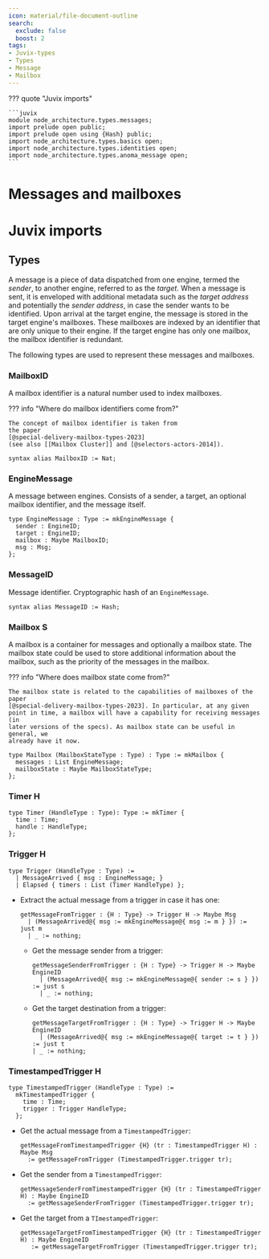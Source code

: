 ```yaml
---
icon: material/file-document-outline
search:
  exclude: false
  boost: 2
tags:
- Juvix-types
- Types
- Message
- Mailbox
---
```


??? quote "Juvix imports"

    ```juvix
    module node_architecture.types.messages;
    import prelude open public;
    import prelude open using {Hash} public;
    import node_architecture.types.basics open;
    import node_architecture.types.identities open;
    import node_architecture.types.anoma_message open;
    ```

# Messages and mailboxes

# Juvix imports

## Types

A message is a piece of data dispatched from one engine, termed the _sender_, to
another engine, referred to as the _target_. When a message is sent, it is
enveloped with additional metadata such as the _target address_ and potentially
the _sender address_, in case the sender wants to be identified. Upon arrival at
the target engine, the message is stored in the target engine's mailboxes. These
mailboxes are indexed by an identifier that are only unique to their engine. If
the target engine has only one mailbox, the mailbox identifier is redundant.

The following types are used to represent these messages and mailboxes.

### MailboxID

A mailbox identifier is a natural number used to index mailboxes.

??? info "Where do mailbox identifiers come from?"

    The concept of mailbox identifier is taken from
    the paper
    [@special-delivery-mailbox-types-2023]
    (see also [[Mailbox Cluster]] and [@selectors-actors-2014]).

```juvix
syntax alias MailboxID := Nat;
```

### EngineMessage

A message between engines.
Consists of a sender, a target, an optional mailbox identifier, and the message itself.

```juvix
type EngineMessage : Type := mkEngineMessage {
  sender : EngineID;
  target : EngineID;
  mailbox : Maybe MailboxID;
  msg : Msg;
};
```

### MessageID

Message identifier.
Cryptographic hash of an `EngineMessage`.

```juvix
syntax alias MessageID := Hash;
```

### Mailbox S

A mailbox is a container for messages and optionally a mailbox state. The
mailbox state could be used to store additional information about the mailbox,
such as the priority of the messages in the mailbox.

??? info "Where does mailbox state come from?"

    The mailbox state is related to the capabilities of mailboxes of the paper
    [@special-delivery-mailbox-types-2023]. In particular, at any given
    point in time, a mailbox will have a capability for receiving messages (in
    later versions of the specs). As mailbox state can be useful in general, we
    already have it now.

```juvix
type Mailbox (MailboxStateType : Type) : Type := mkMailbox {
  messages : List EngineMessage;
  mailboxState : Maybe MailboxStateType;
};
```

### Timer H

```juvix
type Timer (HandleType : Type): Type := mkTimer {
  time : Time;
  handle : HandleType;
};
```

### Trigger H

```juvix
type Trigger (HandleType : Type) :=
  | MessageArrived { msg : EngineMessage; }
  | Elapsed { timers : List (Timer HandleType) };
```

- Extract the actual message from a trigger in case it has one:

    ```juvix
    getMessageFromTrigger : {H : Type} -> Trigger H -> Maybe Msg
      | (MessageArrived@{ msg := mkEngineMessage@{ msg := m } }) := just m
      | _ := nothing;
    ```

  - Get the message sender from a trigger:

      ```juvix
      getMessageSenderFromTrigger : {H : Type} -> Trigger H -> Maybe EngineID
        | (MessageArrived@{ msg := mkEngineMessage@{ sender := s } }) := just s
        | _ := nothing;
      ```

  - Get the target destination from a trigger:

      ```juvix
      getMessageTargetFromTrigger : {H : Type} -> Trigger H -> Maybe EngineID
        | (MessageArrived@{ msg := mkEngineMessage@{ target := t } }) := just t
      | _ := nothing;
      ```

### TimestampedTrigger H

```juvix
type TimestampedTrigger (HandleType : Type) :=
  mkTimestampedTrigger {
    time : Time;
    trigger : Trigger HandleType;
  };
```

- Get the actual message from a `TimestampedTrigger`:

    ```juvix
    getMessageFromTimestampedTrigger {H} (tr : TimestampedTrigger H) : Maybe Msg
      := getMessageFromTrigger (TimestampedTrigger.trigger tr);
    ```

- Get the sender from a `TimestampedTrigger`:

    ```juvix
    getMessageSenderFromTimestampedTrigger {H} (tr : TimestampedTrigger H) : Maybe EngineID
      := getMessageSenderFromTrigger (TimestampedTrigger.trigger tr);
    ```

- Get the target from a `TImestampedTrigger`:

    ```juvix
    getMessageTargetFromTimestampedTrigger {H} (tr : TimestampedTrigger H) : Maybe EngineID
       := getMessageTargetFromTrigger (TimestampedTrigger.trigger tr);
    ```
